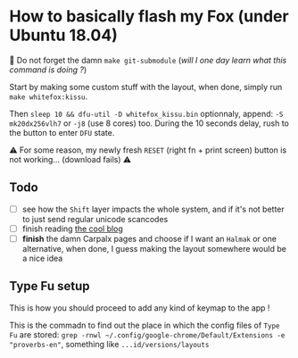 # How to basically flash my Fox (under Ubuntu 18.04)

👿 Do not forget the damn `make git-submodule` (_will I one day learn what this command is doing ?_)

Start by making some custom stuff with the layout, when done, simply run `make whitefox:kissu`.

Then `sleep 10 && dfu-util -D whitefox_kissu.bin` optionnaly, append: `-S mk20dx256vlh7` or `-j8` (use 8 cores) too. During the 10 seconds delay, rush to the button to enter `DFU` state.

⚠️ For some reason, my newly fresh `RESET` (right fn + print screen) button is not working... (download fails) ⚠️

Todo
---
- [ ] see how the `Shift` layer impacts the whole system, and if it's not better to just send regular unicode scancodes
- [ ] finish reading [the cool blog](https://thomasbaart.nl/category/mechanical-keyboards/firmware/qmk/qmk-basics/)
- [ ] **finish** the damn Carpalx pages and choose if I want an `Halmak` or one alternative, when done, I guess making the layout somewhere would be a nice idea

## Type Fu setup
This is how you should proceed to add any kind of keymap to the app !

This is the commadn to find out the place in which the config files of `Type Fu` are stored: `grep -rnwl ~/.config/google-chrome/Default/Extensions -e "proverbs-en"`, something like `...id/versions/layouts`
